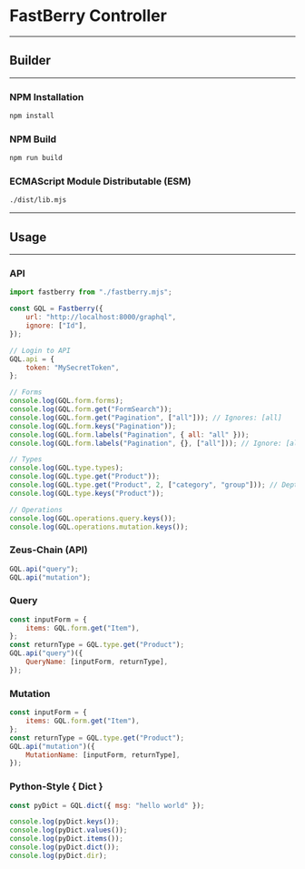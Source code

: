 # FastBerry **Controller**

---

## Builder

---

### NPM **Installation**

```sh
npm install
```

### NPM **Build**

```sh
npm run build
```

### ECMAScript Module **Distributable (ESM)**

```sh
./dist/lib.mjs
```

---

## Usage

---

### API

```js
import fastberry from "./fastberry.mjs";

const GQL = Fastberry({
	url: "http://localhost:8000/graphql",
	ignore: ["Id"],
});

// Login to API
GQL.api = {
	token: "MySecretToken",
};

// Forms
console.log(GQL.form.forms);
console.log(GQL.form.get("FormSearch"));
console.log(GQL.form.get("Pagination", ["all"])); // Ignores: [all]
console.log(GQL.form.keys("Pagination"));
console.log(GQL.form.labels("Pagination", { all: "all" }));
console.log(GQL.form.labels("Pagination", {}, ["all"])); // Ignore: [all].

// Types
console.log(GQL.type.types);
console.log(GQL.type.get("Product"));
console.log(GQL.type.get("Product", 2, ["category", "group"])); // Depth-Search: [2] and Ignore: [category, group]
console.log(GQL.type.keys("Product"));

// Operations
console.log(GQL.operations.query.keys());
console.log(GQL.operations.mutation.keys());
```

### Zeus-Chain (API)

```js
GQL.api("query");
GQL.api("mutation");
```

### Query

```js
const inputForm = {
	items: GQL.form.get("Item"),
};
const returnType = GQL.type.get("Product");
GQL.api("query")({
	QueryName: [inputForm, returnType],
});
```

### Mutation

```js
const inputForm = {
	items: GQL.form.get("Item"),
};
const returnType = GQL.type.get("Product");
GQL.api("mutation")({
	MutationName: [inputForm, returnType],
});
```

### Python-Style { Dict }

```js
const pyDict = GQL.dict({ msg: "hello world" });

console.log(pyDict.keys());
console.log(pyDict.values());
console.log(pyDict.items());
console.log(pyDict.dict());
console.log(pyDict.dir);
```
